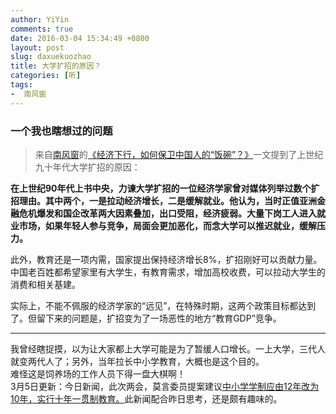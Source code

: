 ```yaml
---
author: YiYin
comments: true
date: 2016-03-04 15:34:49 +0800
layout: post
slug: daxuekuozhao
title: 大学扩招的原因？
categories: [听]
tags:
-  南风窗
---
```

<h3>一个我也瞎想过的问题</h3>
<div class="quote"> <blockquote>
    	来自<a href="http://www.nfcmag.com">南风窗</a>的<a href="http://www.nfcmag.com/article/6296.html">《经济下行，如何保卫中国人的“饭碗”？》</a>一文提到了上世纪九十年代大学扩招的原因：  
    </blockquote>
</div>

**在上世纪90年代上书中央，力谏大学扩招的一位经济学家曾对媒体列举过数个扩招理由。其中两个，一是拉动经济增长，二是缓解就业。他认为，当时正值亚洲金融危机爆发和国企改革两大因素叠加，出口受阻，经济疲弱。大量下岗工人进入就业市场，如果年轻人参与竞争，局面会更加恶化，而念大学可以推迟就业，缓解压力。**

此外，教育还是一项内需，国家提出保持经济增长8%，扩招刚好可以贡献力量。中国老百姓都希望家里有大学生，有教育需求，增加高校收费，可以拉动大学生的消费和相关基建。

实际上，不能不佩服的经济学家的“远见”，在特殊时期，这两个政策目标都达到了。但留下来的问题是，扩招变为了一场恶性的地方“教育GDP”竞争。

<hr/>
<div class="commentsonquote">
<div class="yiyin">我曾经瞎捉摸，以为让大家都上大学可能是为了暂缓人口增长。一上大学，三代人就变两代人了；另外，当年拉长中小学教育，大概也是这个目的。
</div>
<div class="yizi">难怪这是饲养场的工作人员下得一盘大棋啊！</div>
<div class="yiyin">3月5日更新：今日新闻，此次两会，莫言委员提案建议<a href="http://news.xinmin.cn/domestic/2016/03/05/29613152.html">中小学学制应由12年改为10年，实行十年一贯制教育。</a>此新闻配合昨日思考，还是颇有趣味的。
</div>
</div>
